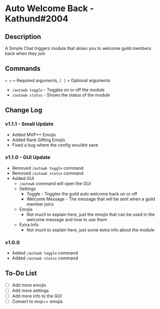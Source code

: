 # Auto Welcome Back - Kathund#2004

## Description

A Simple Chat triggers module that alows you to welcome guild members back when they join

## Commands

`< >` = Required arguments, `[ ]` = Optional arguments

- `/autowb toggle` - Toggles on or off the module
- `/autowb status` - Shows the status of the module

## Change Log

### v1.1.1 - Small Update

- Added MVP++ Emojis
- Added Rank Gifting Emojis
- Fixed a bug where the config wouldnt save

### v1.1.0 - GUI Update

- Removed `/autowb toggle` command
- Removed `/autowb status` command
- Added GUI
  - `/autowb` command will open the GUI
  - Settings
    - Toggle - Toggles the guild auto welcome back on or off
    - Welcome Message - The message that will be sent when a guild member joins
  - Emojis
    - Not much to explain here, just the emojis that can be used in the welcome message and how to use them
  - Extra Info
    - Not much to explain here, just some extra info about the module

### v1.0.0

- Added `/autowb toggle` command
- Added `/autowb status` command

## To-Do List

- [ ] Add more emojis
- [ ] Add more settings
- [ ] Add more info to the GUI
- [ ] Convert to mvp++ emojis
